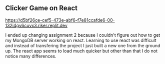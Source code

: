 

## Clicker Game on React

https://d5bf26ce-cef5-473e-abf6-f7e81ccafde6-00-132i4gv6cuvx3.riker.replit.dev

I ended up changing assignment 2 because I couldn't figure out how to get my MongoDB server working on react. Learning to use react was difficult and instead of transfering the project I just built a new one from the ground up. The react app seems to load much quicker but other than that I do not notice many differences. 
